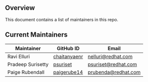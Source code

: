 ## Overview

This document contains a list of maintainers in this repo.

## Current Maintainers

| Maintainer         | GitHub ID                                                 | Email                   |
| ------------------ | --------------------------------------------------------- | ----------------------- |
| Ravi Elluri        | [chaitanyaenr](https://github.com/chaitanyaenr)           | nelluri@redhat.com      |
| Pradeep Surisetty  | [psuriset](https://github.com/psuriset)                   | psuriset@redhat.com     |
| Paige Rubendall    | [paigerube14](https://github.com/paigerube14)             | prubenda@redhat.com     |
